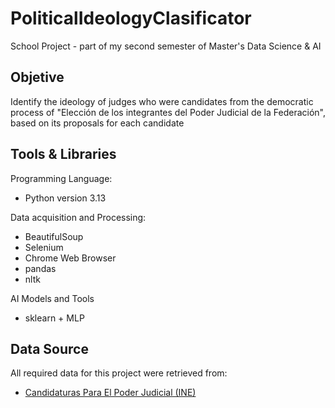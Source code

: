 # PoliticalIdeologyClasificator

School Project - part of my second semester of Master's Data Science &amp; AI

## Objetive

Identify the ideology of judges who were candidates from the democratic process of "Elección de los integrantes del Poder Judicial de la Federación", based on its proposals for each candidate

## Tools & Libraries

Programming Language:

- Python version 3.13

Data acquisition and Processing:

- BeautifulSoup
- Selenium
- Chrome Web Browser
- pandas
- nltk

AI Models and Tools

- sklearn + MLP

## Data Source

All required data for this project were retrieved from:

- [Candidaturas Para El Poder Judicial (INE)](https://candidaturaspoderjudicial.ine.mx)
